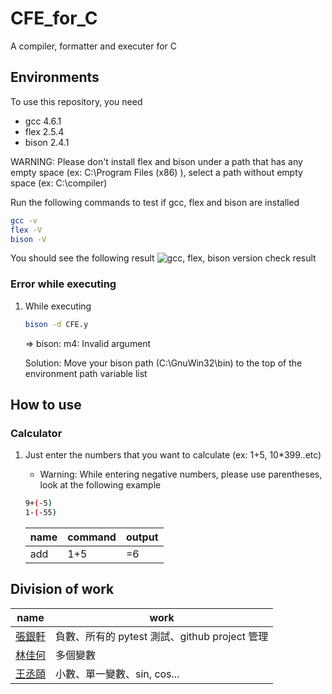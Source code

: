 # CFE_for_C

A compiler, formatter and executer for C

## Environments

To use this repository, you need 

* gcc 4.6.1
* flex 2.5.4
* bison 2.4.1

WARNING: Please don't install flex and bison under a path that has any empty space (ex: C:\Program Files (x86) ), select a path without empty space (ex: C:\compiler)

Run the following commands to test if gcc, flex and bison are installed

```bash
gcc -v
flex -V
bison -V
```

You should see the following result
![gcc, flex, bison version check result](https://user-images.githubusercontent.com/92793837/220815692-7b47de4e-008e-4019-8b3d-65f6f2f6196c.png)

### Error while executing

1. While executing

     ```bash
     bison -d CFE.y
     ```

     => bison: m4: Invalid argument

     Solution: Move your bison path (C:\GnuWin32\bin) to the top of the environment path variable list

## How to use

### Calculator

1. Just enter the numbers that you want to calculate (ex: 1+5, 10*399..etc)
     * Warning: While entering negative numbers, please use parentheses, look at the following example

     ```bash
     9+(-5)
     1-(-55)
     ```

     |name|command|output|
     |-|-|-|
     |add|1+5|=6|

## Division of work

|name|work|
|-|-|
|[張銀軒](https://github.com/Argentum11)|負數、所有的 pytest 測試、github project 管理|
|[林佳何](https://github.com/0-ch)|多個變數|
|[王丞頤](https://github.com/WCY91)|小數、單一變數、sin, cos...|
